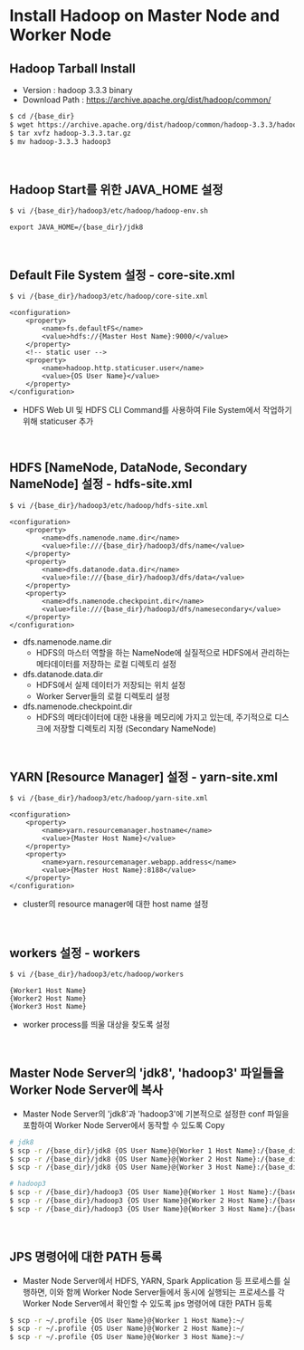 # Install Hadoop on Master Node and Worker Node

## Hadoop Tarball Install
- Version : hadoop 3.3.3 binary
- Download Path : https://archive.apache.org/dist/hadoop/common/
```bash
$ cd /{base_dir}
$ wget https://archive.apache.org/dist/hadoop/common/hadoop-3.3.3/hadoop-3.3.3.tar.gz
$ tar xvfz hadoop-3.3.3.tar.gz
$ mv hadoop-3.3.3 hadoop3
```

<br/>

## Hadoop Start를 위한 JAVA_HOME 설정
```bash
$ vi /{base_dir}/hadoop3/etc/hadoop/hadoop-env.sh
```
```text
export JAVA_HOME=/{base_dir}/jdk8
```

<br/>

## Default File System 설정 - core-site.xml
```bash
$ vi /{base_dir}/hadoop3/etc/hadoop/core-site.xml
```
```text
<configuration>
    <property>
        <name>fs.defaultFS</name>
        <value>hdfs://{Master Host Name}:9000/</value>
    </property>
    <!-- static user -->
    <property>
        <name>hadoop.http.staticuser.user</name>
        <value>{OS User Name}</value>
    </property>
</configuration>
```
- HDFS Web UI 및 HDFS CLI Command를 사용하여 File System에서 작업하기 위해 staticuser 추가

<br/>

## HDFS [NameNode, DataNode, Secondary NameNode] 설정 - hdfs-site.xml
```bash
$ vi /{base_dir}/hadoop3/etc/hadoop/hdfs-site.xml
```
```text
<configuration>
    <property>
        <name>dfs.namenode.name.dir</name>
        <value>file:///{base_dir}/hadoop3/dfs/name</value>
    </property>
    <property>
        <name>dfs.datanode.data.dir</name>
        <value>file:///{base_dir}/hadoop3/dfs/data</value>
    </property>
    <property>
        <name>dfs.namenode.checkpoint.dir</name>
        <value>file:///{base_dir}/hadoop3/dfs/namesecondary</value>
    </property>
</configuration>
```
- dfs.namenode.name.dir
    - HDFS의 마스터 역할을 하는 NameNode에 실질적으로 HDFS에서 관리하는 메타데이터를 저장하는 로컬 디렉토리 설정
- dfs.datanode.data.dir
    - HDFS에서 실제 데이터가 저장되는 위치 설정
    - Worker Server들의 로컬 디렉토리 설정
- dfs.namenode.checkpoint.dir
    - HDFS의 메타데이터에 대한 내용을 메모리에 가지고 있는데, 주기적으로 디스크에 저장할 디렉토리 지정 (Secondary NameNode)

<br/>

## YARN [Resource Manager] 설정 - yarn-site.xml
```bash
$ vi /{base_dir}/hadoop3/etc/hadoop/yarn-site.xml
```
```text
<configuration>
    <property>
        <name>yarn.resourcemanager.hostname</name>
        <value>{Master Host Name}</value>
    </property>
    <property>
        <name>yarn.resourcemanager.webapp.address</name>
        <value>{Master Host Name}:8188</value>
    </property>
</configuration>
```
- cluster의 resource manager에 대한 host name 설정

<br/>

## workers 설정 - workers
```bash
$ vi /{base_dir}/hadoop3/etc/hadoop/workers
```
```text
{Worker1 Host Name}
{Worker2 Host Name}
{Worker3 Host Name}
```
- worker process를 띄울 대상을 찾도록 설정

<br/>

## Master Node Server의 'jdk8', 'hadoop3' 파일들을 Worker Node Server에 복사
- Master Node Server의 'jdk8'과 'hadoop3'에 기본적으로 설정한 conf 파일을 포함하여 Worker Node Server에서 동작할 수 있도록 Copy
```bash
# jdk8
$ scp -r /{base_dir}/jdk8 {OS User Name}@{Worker 1 Host Name}:/{base_dir}/
$ scp -r /{base_dir}/jdk8 {OS User Name}@{Worker 2 Host Name}:/{base_dir}/
$ scp -r /{base_dir}/jdk8 {OS User Name}@{Worker 3 Host Name}:/{base_dir}/

# hadoop3
$ scp -r /{base_dir}/hadoop3 {OS User Name}@{Worker 1 Host Name}:/{base_dir}/
$ scp -r /{base_dir}/hadoop3 {OS User Name}@{Worker 2 Host Name}:/{base_dir}/
$ scp -r /{base_dir}/hadoop3 {OS User Name}@{Worker 3 Host Name}:/{base_dir}/
```

<br/>

## JPS 명령어에 대한 PATH 등록
- Master Node Server에서 HDFS, YARN, Spark Application 등 프로세스를 실행하면, 이와 함께 Worker Node Server들에서 동시에 실행되는 프로세스를 각 Worker Node Server에서 확인할 수 있도록 jps 명령어에 대한 PATH 등록
```bash
$ scp -r ~/.profile {OS User Name}@{Worker 1 Host Name}:~/
$ scp -r ~/.profile {OS User Name}@{Worker 2 Host Name}:~/
$ scp -r ~/.profile {OS User Name}@{Worker 3 Host Name}:~/
```